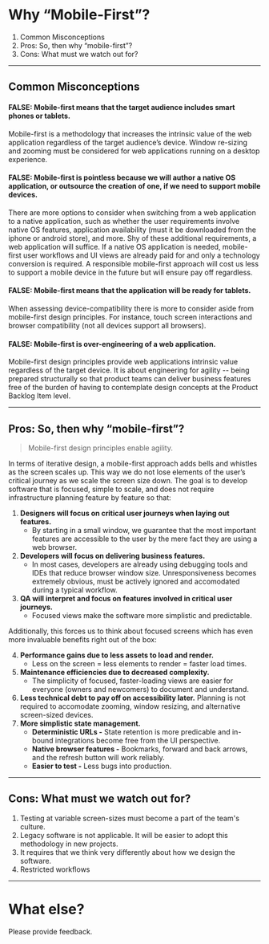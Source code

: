 # Why “Mobile-First”?

1. Common Misconceptions
1. Pros: So, then why “mobile-first”?
1. Cons: What must we watch out for?

***

## Common Misconceptions

#### FALSE: Mobile-first means that the target audience includes smart phones or tablets.
Mobile-first is a methodology that increases the intrinsic value of the web application regardless of the target audience’s device. Window re-sizing and zooming must be considered for web applications running on a desktop experience.

#### FALSE: Mobile-first is pointless because we will author a native OS application, or outsource the creation of one, if we need to support mobile devices.
There are more options to consider when switching from a web application to a native application, such as whether the user requirements involve native OS features, application availability (must it be downloaded from the iphone or android store), and more. Shy of these additional requirements, a web application will suffice. If a native OS application is needed, mobile-first user workflows and UI views are already paid for and only a technology conversion is required. A responsible mobile-first approach will cost us less to support a mobile device in the future but will ensure pay off regardless.

#### FALSE: Mobile-first means that the application will be ready for tablets.
When assessing device-compatibility there is more to consider aside from mobile-first design principles. For instance, touch screen interactions and browser compatibility (not all devices support all browsers).

#### FALSE: Mobile-first is over-engineering of a web application.
Mobile-first design principles provide web applications intrinsic value regardless of the target device. It is about engineering for agility -- being prepared structurally so that product teams can deliver business features free of the burden of having to contemplate design concepts at the Product Backlog Item level.

***

## Pros: So, then why “mobile-first”?

> Mobile-first design principles enable agility.

In terms of iterative design, a mobile-first approach adds bells and whistles as the screen scales up. This way we do not lose elements of the user’s critical journey as we scale the screen size down. The goal is to develop software that is focused, simple to scale, and does not require infrastructure planning feature by feature so that:

1. __Designers will focus on critical user journeys when laying out features.__
    - By starting in a small window, we guarantee that the most important features are accessible to the user by the mere fact they are using a web browser.
1. __Developers will focus on delivering business features.__
    - In most cases, developers are already using debugging tools and IDEs that reduce browser window size. Unresponsiveness becomes extremely obvious, must be actively ignored and accomodated during a typical workflow.
1. __QA will interpret and focus on features involved in critical user journeys.__
    - Focused views make the software more simplistic and predictable.

Additionally, this forces us to think about focused screens which has even more invaluable benefits right out of the box:

4. __Performance gains due to less assets to load and render.__
    - Less on the screen = less elements to render = faster load times.
1. __Maintenance efficiencies due to decreased complexity.__
    - The simplicity of focused, faster-loading views are easier for everyone (owners and newcomers) to document and understand. 
1. __Less technical debt to pay off on accessibility later.__
    Planning is not required to accomodate zooming, window resizing, and alternative screen-sized devices.
1. __More simplistic state management.__
    - __Deterministic URLs -__ State retention is more predicable and in-bound integrations become free from the UI perspective.
    - __Native browser features -__ Bookmarks, forward and back arrows, and the refresh button will work reliably.
    - __Easier to test -__ Less bugs into production.

***

## Cons: What must we watch out for?

1. Testing at variable screen-sizes must become a part of the team's culture.
1. Legacy software is not applicable. It will be easier to adopt this methodology in new projects.
1. It requires that we think very differently about how we design the software.
1. Restricted workflows

***

# What else?

Please provide feedback.


